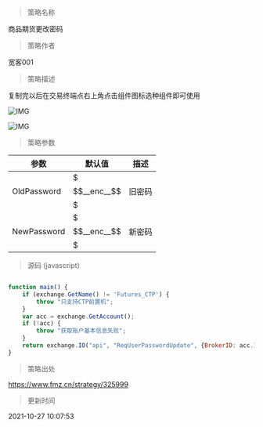 
> 策略名称

商品期货更改密码

> 策略作者

宽客001

> 策略描述

复制完以后在交易终端点右上角点击组件图标选种组件即可使用

 ![IMG](https://www.fmz.cn/upload/asset/236748fd32db6989d8f3f.png) 
 
 ![IMG](https://www.fmz.cn/upload/asset/23681bbd9e6bfe575ae20.png) 

> 策略参数



|参数|默认值|描述|
|----|----|----|
|OldPassword|$$$__enc__$$$|旧密码|
|NewPassword|$$$__enc__$$$|新密码|


> 源码 (javascript)

``` javascript

function main() {
    if (exchange.GetName() != 'Futures_CTP') {
        throw "只支持CTP前置机";
    }
    var acc = exchange.GetAccount();
    if (!acc) {
        throw "获取账户基本信息失败";
    }
    return exchange.IO("api", "ReqUserPasswordUpdate", {BrokerID: acc.Info.BrokerID, UserID: acc.Info.AccountID, OldPassword: OldPassword, NewPassword: NewPassword})     
}
```

> 策略出处

https://www.fmz.cn/strategy/325999

> 更新时间

2021-10-27 10:07:53
